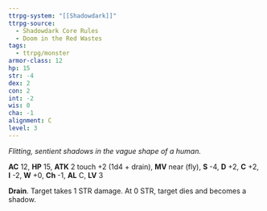 ```yaml
---
ttrpg-system: "[[Shadowdark]]"
ttrpg-source:
  - Shadowdark Core Rules
  - Doom in the Red Wastes
tags:
  - ttrpg/monster
armor-class: 12
hp: 15
str: -4
dex: 2
con: 2
int: -2
wis: 0
cha: -1
alignment: C
level: 3
---
```


_Flitting, sentient shadows in the vague shape of a human._

**AC** 12, **HP** 15, **ATK** 2 touch +2 (1d4 + drain), **MV** near (fly), **S** -4, **D** +2, **C** +2, **I** -2, **W** +0, **Ch** -1, **AL** C, **LV** 3

**Drain**. Target takes 1 STR damage. At 0 STR, target dies and becomes a shadow.

